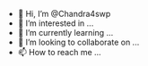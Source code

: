 - 👋 Hi, I’m @Chandra4swp
- 👀 I’m interested in ...
- 🌱 I’m currently learning ...
- 💞️ I’m looking to collaborate on ...
- 📫 How to reach me ...

<!---
Chandra4swp/Chandra4swp is a ✨ special ✨ repository because its `README.md` (this file) appears on your GitHub profile.
You can click the Preview link to take a look at your changes.
--->
